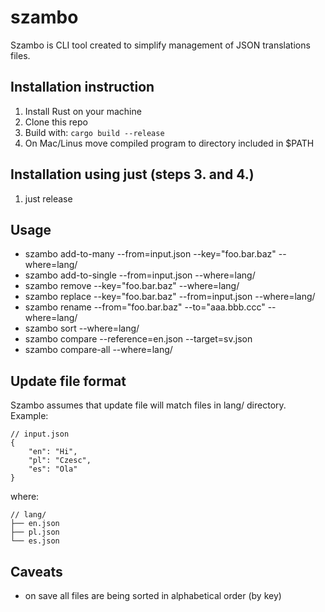 # szambo

Szambo is CLI tool created to simplify management of JSON translations files.

## Installation instruction

1. Install Rust on your machine
2. Clone this repo
3. Build with: `cargo build --release`
4. On Mac/Linus move compiled program to directory included in $PATH

##  Installation using just (steps 3. and 4.)

1. just release

## Usage

* szambo add-to-many --from=input.json --key="foo.bar.baz" --where=lang/ 
* szambo add-to-single --from=input.json --where=lang/
* szambo remove --key="foo.bar.baz" --where=lang/
* szambo replace --key="foo.bar.baz" --from=input.json --where=lang/
* szambo rename --from="foo.bar.baz" --to="aaa.bbb.ccc" --where=lang/
* szambo sort  --where=lang/
* szambo compare --reference=en.json --target=sv.json
* szambo compare-all --where=lang/

## Update file format

Szambo assumes that update file will match files in lang/ directory. Example:

```
// input.json
{
    "en": "Hi",
    "pl": "Czesc",
    "es": "Ola"
}
```

where:
 
```
// lang/
├── en.json
├── pl.json
└── es.json

```



## Caveats

* on save all files are being sorted in alphabetical order (by key)
